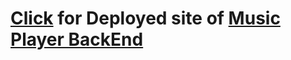 # [Click](https://online-music-player-backend-pn.herokuapp.com) for Deployed site of [Music Player BackEnd](https://github.com/ashish0599/online-msicplayer-backend)
